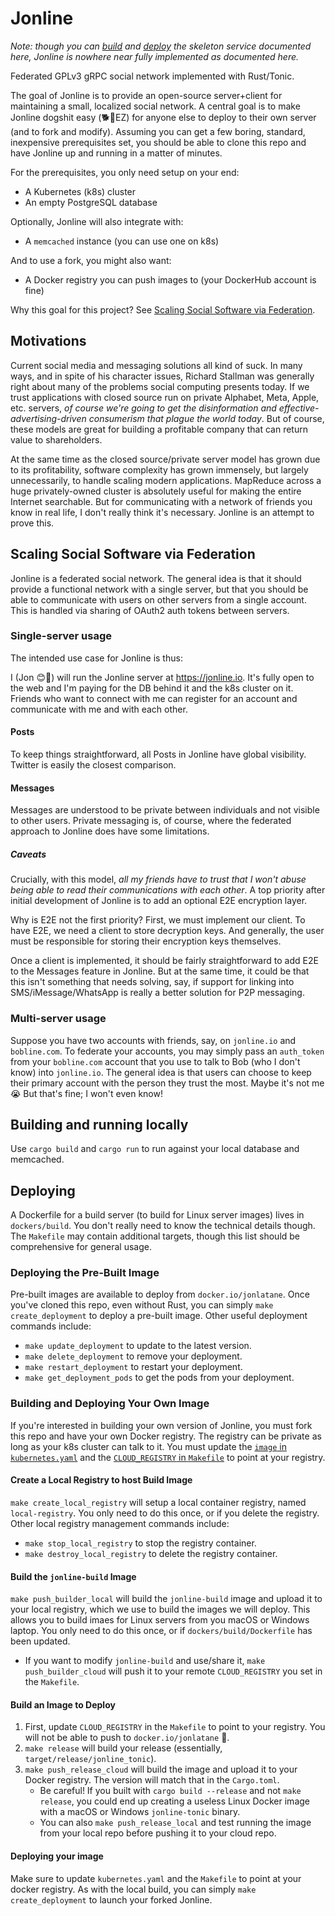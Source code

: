 # Jonline

*Note: though you can [build](#building-and-running-locally) and [deploy](#deploying) the skeleton service documented here, Jonline is nowhere near fully implemented as documented here.*

Federated GPLv3 gRPC social network implemented with Rust/Tonic.

The goal of Jonline is to provide an open-source server+client for maintaining a small, localized social network. A central goal is to make Jonline dogshit easy (🐕💩EZ) for anyone else to deploy to their own server (and to fork and modify). Assuming you can get a few boring, standard, inexpensive prerequisites set, you should be able to clone this repo and have Jonline up and running in a matter of minutes.

For the prerequisites, you only need setup on your end:

* A Kubernetes (k8s) cluster
* An empty PostgreSQL database

Optionally, Jonline will also integrate with:
* A `memcached` instance (you can use one on k8s)

And to use a fork, you might also want:
* A Docker registry you can push images to (your DockerHub account is fine)

Why this goal for this project? See [Scaling Social Software via Federation](#scaling-social-software-via-federation).

## Motivations
Current social media and messaging solutions all kind of suck. In many ways, and in spite of his character issues, Richard Stallman was generally right about many of the problems social computing presents today. If we trust applications with closed source run on private Alphabet, Meta, Apple, etc. servers, *of course we're going to get the disinformation and effective-advertising-driven consumerism that plague the world today*. But of course, these models are great for building a profitable company that can return value to shareholders.

At the same time as the closed source/private server model has grown due to its profitability, software complexity has grown immensely, but largely unnecessarily, to handle scaling modern applications. MapReduce across a huge privately-owned cluster is absolutely useful for making the entire Internet searchable. But for communicating with a network of friends you know in real life, I don't really think it's necessary. Jonline is an attempt to prove this.

## Scaling Social Software via Federation
Jonline is a federated social network. The general idea is that it should provide a functional network with a single server, but that you should be able to communicate with users on other servers from a single account. This is handled via sharing of OAuth2 auth tokens between servers.

### Single-server usage
The intended use case for Jonline is thus:

I (Jon 😊👋) will run the Jonline server at https://jonline.io. It's fully open to the web and I'm paying for the DB behind it and the k8s cluster on it. Friends who want to connect with me can register for an account and communicate with me and with each other.

#### Posts
To keep things straightforward, all Posts in Jonline have global visibility. Twitter is easily the closest comparison.

#### Messages
Messages are understood to be private between individuals and not visible to other users. Private messaging is, of course, where the federated approach to Jonline does have some limitations.

##### Caveats
Crucially, with this model, *all my friends have to trust that I won't abuse being able to read their communications with each other*. A top priority after initial development of Jonline is to add an optional E2E encryption layer.

Why is E2E not the first priority? First, we must implement our client. To have E2E, we need a client to store decryption keys. And generally, the user must be responsible for storing their encryption keys themselves.

Once a client is implemented, it should be fairly straightforward to add E2E to the Messages feature in Jonline. But at the same time, it could be that this isn't something that needs solving, say, if support for linking into SMS/iMessage/WhatsApp is really a better solution for P2P messaging.

### Multi-server usage
Suppose you have two accounts with friends, say, on `jonline.io` and `bobline.com`. To federate your accounts, you may simply pass an `auth_token` from your `bobline.com` account that you use to talk to Bob (who I don't know) into `jonline.io`. The general idea is that users can choose to keep their primary account with the person they trust the most. Maybe it's not me 😭 But that's fine; I won't even know!

## Building and running locally
Use `cargo build` and `cargo run` to run against your local database and memcached.

## Deploying
A Dockerfile for a build server (to build for Linux server images) lives in `dockers/build`. You don't really need to know the technical details though. The `Makefile` may contain additional targets, though this list should be comprehensive for general usage.

### Deploying the Pre-Built Image
Pre-built images are available to deploy from `docker.io/jonlatane`. Once you've cloned this repo, even without Rust, you can simply `make create_deployment` to deploy a pre-built image. Other useful deployment commands include:
* `make update_deployment` to update to the latest version.
* `make delete_deployment` to remove your deployment.
* `make restart_deployment` to restart your deployment.
* `make get_deployment_pods` to get the pods from your deployment.

### Building and Deploying Your Own Image
If you're interested in building your own version of Jonline, you must fork this repo and have your own Docker registry. The registry can be private as long as your k8s cluster can talk to it. You must update the [`image` in `kubernetes.yaml`](https://github.com/JonLatane/jonline_tonic/blob/main/kubernetes.yaml#L32) and the [`CLOUD_REGISTRY` in `Makefile`](https://github.com/JonLatane/jonline_tonic/blob/main/Makefile#L5) to point at your registry.

#### Create a Local Registry to host Build Image
`make create_local_registry` will setup a local container registry, named `local-registry`. You only need to do this once, or if you delete the registry. Other local registry management commands include:
* `make stop_local_registry` to stop the registry container.
* `make destroy_local_registry` to delete the registry container.

#### Build the `jonline-build` Image
`make push_builder_local` will build the `jonline-build` image and upload it to your local registry, which we use to build the images we will deploy. This allows you to build imaes for Linux servers from you macOS or Windows laptop. You only need to do this once, or if `dockers/build/Dockerfile` has been updated.
* If you want to modify `jonline-build` and use/share it, `make push_builder_cloud` will push it to your remote `CLOUD_REGISTRY` you set in the `Makefile`.

#### Build an Image to Deploy
1. First, update `CLOUD_REGISTRY` in the `Makefile` to point to your registry. You will not be able to push to `docker.io/jonlatane` 🚫.
2. `make release` will build your release (essentially, `target/release/jonline_tonic`).
3. `make push_release_cloud` will build the image and upload it to your Docker registry. The version will match that in the `Cargo.toml`.
    * Be careful! If you built with `cargo build --release` and not `make release`, you could end up creating a useless Linux Docker image with a macOS or Windows `jonline-tonic` binary.
    * You can also `make push_release_local` and test running the image from your local repo before pushing it to your cloud repo.

#### Deploying your image
Make sure to update `kubernetes.yaml` and the `Makefile` to point at your docker registry. As with the local build, you can simply `make create_deployment` to launch your forked Jonline.